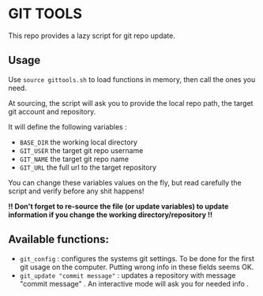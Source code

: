 # GIT TOOLS

This repo provides a lazy script for git repo update.

## Usage

Use `source gittools.sh` to load functions in memory, then call the ones you need.

At sourcing, the script will ask you to provide the local repo path, the target git account and repository.

It will define the following variables :
 - `BASE_DIR` the working local directory
 - `GIT_USER` the target git repo username
 - `GIT_NAME` the target git repo name
 - `GIT_URL` the full url to the target repository

You can change these variables values on the fly, but read carefully the script and verify before any shit happens!

**!! Don't forget to re-source the file (or update variables) to update information if you change the working directory/repository !!**

## Available functions:

 - `git_config` : configures the systems git settings. To be done for the first git usage on the computer. Putting wrong info in these fields seems OK.
 - `git_update "commit message"` : updates a repository with message "commit message" . An interactive mode will ask you for needed info . 


